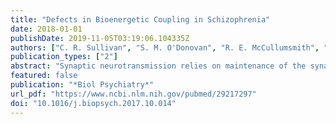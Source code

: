 ```yaml
---
title: "Defects in Bioenergetic Coupling in Schizophrenia"
date: 2018-01-01
publishDate: 2019-11-05T03:19:06.104335Z
authors: ["C. R. Sullivan", "S. M. O'Donovan", "R. E. McCullumsmith", "A. Ramsey"]
publication_types: ["2"]
abstract: "Synaptic neurotransmission relies on maintenance of the synapse and meeting the energy demands of neurons. Defects in excitatory and inhibitory synapses have been implicated in schizophrenia, likely contributing to positive and negative symptoms as well as impaired cognition. Recently, accumulating evidence has suggested that bioenergetic systems, important in both synaptic function and cognition, are abnormal in psychiatric illnesses such as schizophrenia. Animal models of synaptic dysfunction demonstrated endophenotypes of schizophrenia as well as bioenergetic abnormalities. We report findings on the bioenergetic interplay of astrocytes and neurons and discuss how dysregulation of these pathways may contribute to the pathogenesis of schizophrenia, highlighting metabolic systems as important therapeutic targets."
featured: false
publication: "*Biol Psychiatry*"
url_pdf: "https://www.ncbi.nlm.nih.gov/pubmed/29217297"
doi: "10.1016/j.biopsych.2017.10.014"
---
```


